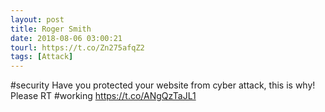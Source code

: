 ```yaml
---
layout: post
title: Roger Smith
date: 2018-08-06 03:00:21
tourl: https://t.co/Zn275afqZ2
tags: [Attack]
---
```

#security Have you protected your website from cyber attack, this is why! Please RT #working https://t.co/ANgQzTaJL1